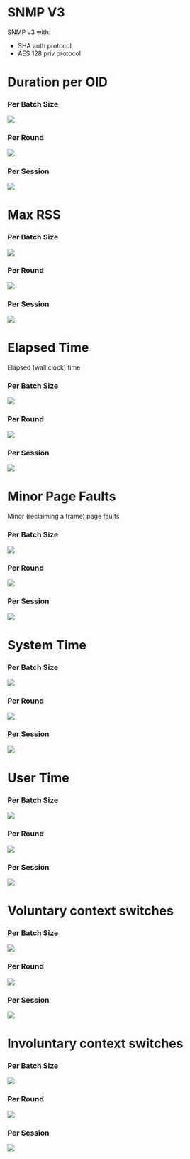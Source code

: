 # SNMP V3

SNMP v3 with:
- SHA auth protocol
- AES 128 priv protocol  

# Duration per OID

### Per Batch Size 

![](generated_data/batch_size_duration_per_oid_version3.png)

### Per Round 

![](generated_data/round_duration_per_oid_version3.png)

### Per Session 

![](generated_data/session_duration_per_oid_version3.png)

# Max RSS

### Per Batch Size 

![](generated_data/batch_size_max_rss_version3.png)

### Per Round 

![](generated_data/round_max_rss_version3.png)

### Per Session 

![](generated_data/session_max_rss_version3.png)

# Elapsed Time

Elapsed (wall clock) time

### Per Batch Size 

![](generated_data/batch_size_elapsed_time_version3.png)

### Per Round 

![](generated_data/round_elapsed_time_version3.png)

### Per Session 

![](generated_data/session_elapsed_time_version3.png)



# Minor Page Faults

Minor (reclaiming a frame) page faults

### Per Batch Size 

![](generated_data/batch_size_minor_page_faults_version3.png)

### Per Round 

![](generated_data/round_minor_page_faults_version3.png)

### Per Session 

![](generated_data/session_minor_page_faults_version3.png)


# System Time

### Per Batch Size 

![](generated_data/batch_size_sys_time_version3.png)

### Per Round 

![](generated_data/round_sys_time_version3.png)

### Per Session 

![](generated_data/session_sys_time_version3.png)


# User Time

### Per Batch Size 

![](generated_data/batch_size_user_time_version3.png)

### Per Round 

![](generated_data/round_user_time_version3.png)

### Per Session 

![](generated_data/session_user_time_version3.png)


# Voluntary context switches

### Per Batch Size 

![](generated_data/batch_size_voluntary_switch_version3.png)

### Per Round 

![](generated_data/round_voluntary_switch_version3.png)

### Per Session 

![](generated_data/session_voluntary_switch_version3.png)


# Involuntary context switches

### Per Batch Size 

![](generated_data/batch_size_involuntary_switch_version3.png)

### Per Round 

![](generated_data/round_involuntary_switch_version3.png)

### Per Session 

![](generated_data/session_involuntary_switch_version3.png)

